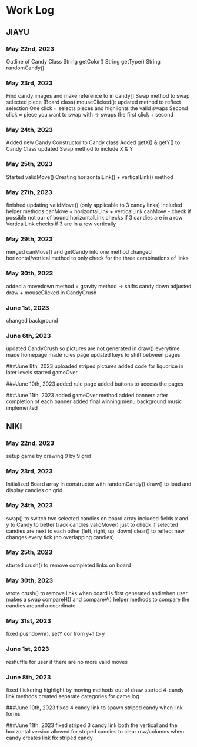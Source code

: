# Work Log

## JIAYU

### May 22nd, 2023

Outline of Candy Class
String getColor()
String getType()
String randomCandy()


### May 23rd, 2023
Find candy images and make reference to in candy[]
Swap method to swap selected piece (Board class)
mouseClicked(): updated method to reflect selection
        One click = selects pieces and highlights the valid swaps
        Second click = piece you want to swap with → swaps the first click + second

### May 24th, 2023
Added new Candy Constructor to Candy class
Added getX() & getY() to Candy Class
updated Swap method to include X & Y

### May 25th, 2023
Started validMove()
  Creating horizontalLink() + verticalLink() method

### May 27th, 2023
finished updating validMove() (only applicable to 3 candy links)
included helper methods canMove + horizontalLink + verticalLink
canMove - check if possible not our of bound
horizontalLink checks if 3 candies are in a row
VerticalLink checks if 3 are in a row vertically

### May 29th, 2023
merged canMove() and getCandy into one method
changed horizontal/vertical method to only check for the three combinations of links

### May 30th, 2023
added a movedown method + gravity method -> shifts candy down
adjusted draw + mouseClicked in CandyCrush

### June 1st, 2023
changed background

### June 6th, 2023
updated CandyCrush so pictures are not generated in draw() everytime
made homepage
made rules page
updated keys to shift between pages

###June 8th, 2023
uploaded striped pictures
added code for liquorice in later levels
started gameOver  

###June 10th, 2023
added rule page
added buttons to access the pages

###June 11th, 2023
added gameOver method
added banners after completion of each banner
added final winning menu
background music implemented


## NIKI

### May 22nd, 2023
setup game by drawing 9 by 9 grid

### May 23rd, 2023
Initialized Board array in constructor with randomCandy()
draw() to load and display candies on grid

### May 24th, 2023
swap() to switch two selected candies on board array
included fields x and y to Candy to better track candies
validMove() just to check if selected candies are next to each other (left, right, up, down)
clear() to reflect new changes every tick (no overlapping candies)

### May 25th, 2023
started crush() to remove completed links on board

### May 30th, 2023
wrote crush() to remove links when board is first generated and when user makes a swap
compareH() and compareV() helper methods to compare the candies around a coordinate

### May 31st, 2023
fixed pushdown(), setY cor from y+1 to y

### June 1st, 2023
reshuffle for user if there are no more valid moves

### June 8th, 2023
fixed flickering highlight by moving methods out of draw
started 4-candy link methods
created separate categories for game log

###June 10th, 2023
fixed 4 candy link to spawn striped candy when link forms

###June 11th, 2023
fixed striped 3 candy link both the vertical and the horizontal version
allowed for striped candies to clear row/columns when candy creates link
fix striped candy
